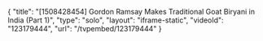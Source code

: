 {
    "title": "[1508428454] Gordon Ramsay Makes Traditional Goat Biryani in India (Part 1)",
    "type": "solo",
    "layout": "iframe-static",
    "videoId": "123179444",
    "url": "\/tvpembed\/123179444"
}